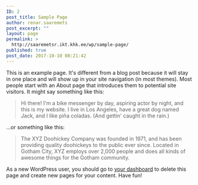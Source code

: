 ```yaml
---
ID: 2
post_title: Sample Page
author: renar.saaremets
post_excerpt: ""
layout: page
permalink: >
  http://saaremetsr.ikt.khk.ee/wp/sample-page/
published: true
post_date: 2017-10-10 08:21:42
---
```

This is an example page. It's different from a blog post because it will stay in one place and will show up in your site navigation (in most themes). Most people start with an About page that introduces them to potential site visitors. It might say something like this:

<blockquote>Hi there! I'm a bike messenger by day, aspiring actor by night, and this is my website. I live in Los Angeles, have a great dog named Jack, and I like pi&#241;a coladas. (And gettin' caught in the rain.)</blockquote>

...or something like this:

<blockquote>The XYZ Doohickey Company was founded in 1971, and has been providing quality doohickeys to the public ever since. Located in Gotham City, XYZ employs over 2,000 people and does all kinds of awesome things for the Gotham community.</blockquote>

As a new WordPress user, you should go to <a href="http://saaremetsr.ikt.khk.ee/wp/wp-admin/">your dashboard</a> to delete this page and create new pages for your content. Have fun!